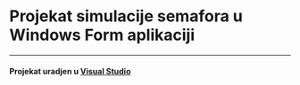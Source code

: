 # Projekat simulacije semafora u Windows Form aplikaciji

----

#### Projekat uradjen u [Visual Studio](https://visualstudio.microsoft.com/)